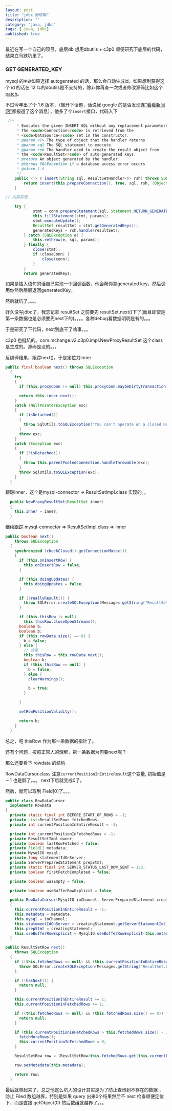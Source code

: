 ```yaml
---
layout: post
title: "jdbc 好坑啊"
description: ""
category: "java, jdbc"
tags: [ java, jdbc]
published: true
---
```


最近在写一个自己的项目，底层db 想用dbutils + c3p0 顺便研究下底层的代码，结果立马跌坑里了。

### GET GENERATED_KEY

mysql 的`主键`如果选择 autogenrated 的话，那么会自动生成id。如果想到获得这个 id 的话在 12 年的dbutils是不支持的，除非你再查一次或者修改源码比如这个[patch](https://issues.apache.org/jira/browse/DBUTILS-54)。

不过今年出了个 1.6 版本，（撇开下话题，话说我 google 的是否发现连["看看新闻网"](https://www.google.com.hk/search?newwindow=1&safe=strict&es_sm=91&q=dbutils+%E7%9C%8B%E7%9C%8B%E6%96%B0%E9%97%BB&oq=dbutils+%E7%9C%8B%E7%9C%8B%E6%96%B0%E9%97%BB&gs_l=serp.3...994.7562.0.7649.24.16.3.0.0.2.532.2771.2-2j5j0j1.8.0.msedr...0...1c.1j4.59.serp..22.2.384.ROWHlUPFwEM)都报道了这个消息），他多了个`insert`接口，代码入下

```java
 /**
     * Executes the given INSERT SQL without any replacement parameters.
     * The <code>Connection</code> is retrieved from the
     * <code>DataSource</code> set in the constructor.
     * @param <T> The type of object that the handler returns
     * @param sql The SQL statement to execute.
     * @param rsh The handler used to create the result object from
     * the <code>ResultSet</code> of auto-generated keys.
     * @return An object generated by the handler.
     * @throws SQLException if a database access error occurs
     * @since 1.6
     */
    public <T> T insert(String sql, ResultSetHandler<T> rsh) throws SQLException {
        return insert(this.prepareConnection(), true, sql, rsh, (Object[]) null);
    }

// 内部实现

	try {
            stmt = conn.prepareStatement(sql, Statement.RETURN_GENERATED_KEYS);
            this.fillStatement(stmt, params);
            stmt.executeUpdate();
            ResultSet resultSet = stmt.getGeneratedKeys();
            generatedKeys = rsh.handle(resultSet);
        } catch (SQLException e) {
            this.rethrow(e, sql, params);
        } finally {
            close(stmt);
            if (closeConn) {
                close(conn);
            }
        }
        return generatedKeys;

```

如果是插入语句的话自己实现一个回调函数，他会帮你拿generated key，然后调用你然后层层返回generatedKey。

然后就坑了。。。。

好久没写jdbc了，我忘记拿 resultSet 之前要先 resultSet.next()下了(而且即使是第一条数据也是必须要先next下的)。。。。各种debug看数据明明是有的。。。


于是研究了下代码，next到底干了啥事。。。

c3p0 也挺坑的。com.mchange.v2.c3p0.impl.NewProxyResultSet 这个class是生成的。源码是没的。。。


反编译结果，跟踪next()，于是定位刀inner

```java
public final boolean next() throws SQLException
  {
    try
    {
      if (this.proxyConn != null) this.proxyConn.maybeDirtyTransaction();

      return this.inner.next();
    }
    catch (NullPointerException exc)
    {
      if (isDetached())
      {
        throw SqlUtils.toSQLException("You can't operate on a closed ResultSet!!!", exc);
      }
      throw exc;
    }
    catch (Exception exc)
    {
      if (!isDetached())
      {
        throw this.parentPooledConnection.handleThrowable(exc);
      }
      throw SqlUtils.toSQLException(exc);
    }
  }
```

跟踪inner，这个是mysql-connector => ResultSetImpl.class 实现的。。

```java
  public NewProxyResultSet(ResultSet inner)
  {
    this.inner = inner;
  }
```

继续跟踪 mysql-connector => ResultSetImpl.class => inner 

```java
public boolean next()
    throws SQLException
  {
    synchronized (checkClosed().getConnectionMutex())
    {
      if (this.onInsertRow) {
        this.onInsertRow = false;
      }

      if (this.doingUpdates) {
        this.doingUpdates = false;
      }

      if (!reallyResult()) {
        throw SQLError.createSQLException(Messages.getString("ResultSet.ResultSet_is_from_UPDATE._No_Data_115"), "S1000", getExceptionInterceptor());
      }

      if (this.thisRow != null)
        this.thisRow.closeOpenStreams();
      boolean b;
      boolean b;
      if (this.rowData.size() == 0) {
        b = false;
      } else {
      	// 这里
        this.thisRow = this.rowData.next();
        boolean b;
        if (this.thisRow == null) {
          b = false;
        } else {
          clearWarnings();

          b = true;
        }

      }

      setRowPositionValidity();

      return b;
    }
  }
```

总之，吧 thisRow 作为那一条数据的指针了。

还有个问题，按照正常人的理解，第一条数据为何要next呢？

那么还要看下 rowdata 的结构

RowDataCursor.class  注意`currentPositionInEntireResult`这个变量, 初始值是－1 也是醉了。。。 next下后就变成0了。

然后，就可以取到 Field[0]了。。。


```java
public class RowDataCursor
  implements RowData
{
  private static final int BEFORE_START_OF_ROWS = -1;
  private List<ResultSetRow> fetchedRows;
  private int currentPositionInEntireResult = -1;

  private int currentPositionInFetchedRows = -1;
  private ResultSetImpl owner;
  private boolean lastRowFetched = false;
  private Field[] metadata;
  private MysqlIO mysql;
  private long statementIdOnServer;
  private ServerPreparedStatement prepStmt;
  private static final int SERVER_STATUS_LAST_ROW_SENT = 128;
  private boolean firstFetchCompleted = false;

  private boolean wasEmpty = false;

  private boolean useBufferRowExplicit = false;

  public RowDataCursor(MysqlIO ioChannel, ServerPreparedStatement creatingStatement, Field[] metadata)
  {
    this.currentPositionInEntireResult = -1;
    this.metadata = metadata;
    this.mysql = ioChannel;
    this.statementIdOnServer = creatingStatement.getServerStatementId();
    this.prepStmt = creatingStatement;
    this.useBufferRowExplicit = MysqlIO.useBufferRowExplicit(this.metadata);
  }

public ResultSetRow next()
    throws SQLException
  {
    if ((this.fetchedRows == null) && (this.currentPositionInEntireResult != -1)) {
      throw SQLError.createSQLException(Messages.getString("ResultSet.Operation_not_allowed_after_ResultSet_closed_144"), "S1000", this.mysql.getExceptionInterceptor());
    }

    if (!hasNext()) {
      return null;
    }

    this.currentPositionInEntireResult += 1;
    this.currentPositionInFetchedRows += 1;

    if ((this.fetchedRows != null) && (this.fetchedRows.size() == 0)) {
      return null;
    }

    if (this.currentPositionInFetchedRows > this.fetchedRows.size() - 1) {
      fetchMoreRows();
      this.currentPositionInFetchedRows = 0;
    }

    ResultSetRow row = (ResultSetRow)this.fetchedRows.get(this.currentPositionInFetchedRows);

    row.setMetadata(this.metadata);

    return row;
  }
```



最后就串起来了，总之他这么坑人的设计其实是为了防止查询到不存在的数据 ，防止 Filed 数组越界，特别是如果 query 出来0个结果然后不 next 检查顺便定位下，而是直接 getObject(0) 然后数组就越界了。。。



